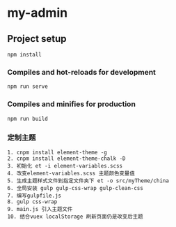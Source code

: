 # my-admin

## Project setup
```
npm install
```

### Compiles and hot-reloads for development
```
npm run serve
```

### Compiles and minifies for production
```
npm run build
```

### 定制主题
```
1. cnpm install element-theme -g
2. cnpm install element-theme-chalk -D
3. 初始化 et -i element-variables.scss
4. 改变element-variables.scss 主题颜色变量值
5. 生成主题样式文件到指定文件夹下 et -o src/myTheme/china
6. 全局安装 gulp gulp-css-wrap gulp-clean-css
7. 编写gulpfile.js
8. gulp css-wrap
9. main.js 引入主题文件
10. 结合vuex localStorage 刷新页面仍是改变后主题
```
